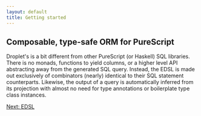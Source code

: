 ```yaml
---
layout: default
title: Getting started
---
```


## Composable, type-safe ORM for PureScript

Droplet's is a bit different from other PureScript (or Haskell) SQL libraries. There is no monads, functions to yield columns, or a higher level API abstracting away from the generated SQL query. Instead, the EDSL is made out exclusively of combinators (nearly) identical to their SQL statement counterparts. Likewise, the output of a query is automatically inferred from its projection with almost no need for type annotations or boilerplate type class instances.


<a href="/concepts" class="direction">Next: EDSL</a>
